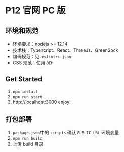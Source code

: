 # P12 官网 PC 版

## 环境和规范

-   环境要求：nodejs >= 12.14
-   技术栈：Typescript、React、ThreeJs、GreenSock
-   编码规范：见`.eslintrc.json`
-   CSS 规范：使用 `BEM`

## Get Started

1. `npm install`
2. `npm run start`
3. http://localhost:3000 enjoy!

## 打包部署

1. `package.json`中的 `scripts` 确认 `PUBLIC_URL` 环境变量
2. `npm run build`
3. 上传 build 目录
